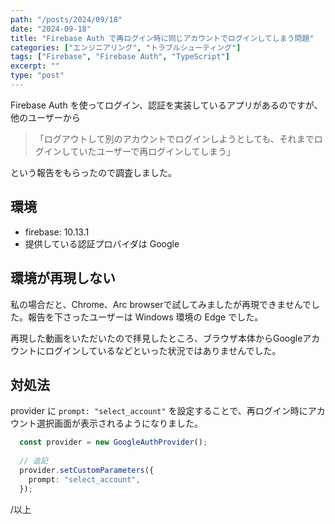 ```yaml
---
path: "/posts/2024/09/18"
date: "2024-09-18"
title: "Firebase Auth で再ログイン時に同じアカウントでログインしてしまう問題"
categories: ["エンジニアリング", "トラブルシューティング"]
tags: ["Firebase", "Firebase Auth", "TypeScript"]
excerpt: ""
type: "post"
---
```


Firebase Auth を使ってログイン、認証を実装しているアプリがあるのですが、他のユーザーから

> 「ログアウトして別のアカウントでログインしようとしても、それまでログインしていたユーザーで再ログインしてしまう」
> 
という報告をもらったので調査しました。

## 環境

- firebase: 10.13.1
- 提供している認証プロバイダは Google

## 環境が再現しない

私の場合だと、Chrome、Arc browserで試してみましたが再現できませんでした。報告を下さったユーザーは Windows 環境の Edge でした。

再現した動画をいただいたので拝見したところ、ブラウザ本体からGoogleアカウントにログインしているなどといった状況ではありませんでした。

## 対処法

provider に `prompt: "select_account"` を設定することで、再ログイン時にアカウント選択画面が表示されるようになりました。

```ts:auth.ts
  const provider = new GoogleAuthProvider();
  
  // 追記
  provider.setCustomParameters({
    prompt: "select_account",
  });
```

/以上

